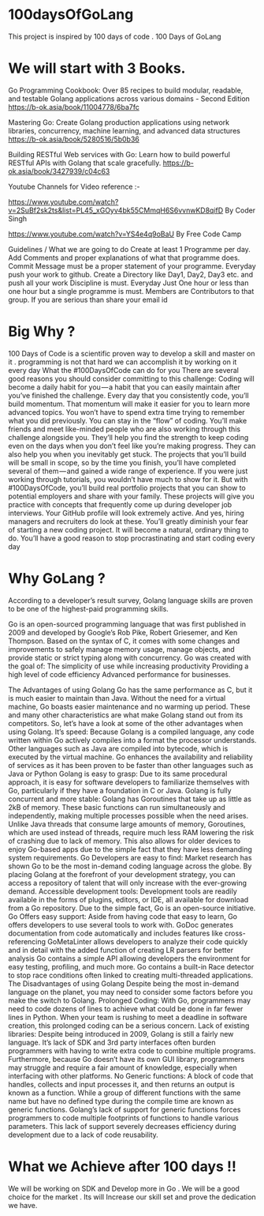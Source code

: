 # 100daysOfGoLang
This project is inspired by 100 days of code . 
100 Days of GoLang

# We will start with 3 Books.


Go Programming Cookbook: Over 85 recipes to build modular, readable, and testable Golang applications across various domains - Second Edition
https://b-ok.asia/book/11004778/6ba7fc

Mastering Go: Create Golang production applications using network libraries, concurrency, machine learning, and advanced data structures
https://b-ok.asia/book/5280516/5b0b36

Building RESTful Web services with Go: Learn how to build powerful RESTful APIs with Golang that scale gracefully.
https://b-ok.asia/book/3427939/c04c63

Youtube Channels for Video reference :- 

https://www.youtube.com/watch?v=2SuBf2sk2ts&list=PL45_xGOyv4bk55CMmqH6S6vvnwKD8qifD 
By Coder Singh 

https://www.youtube.com/watch?v=YS4e4q9oBaU
By Free Code Camp

Guidelines / What we are going to do 
Create at least 1 Programme per day. 
Add Comments and proper explanations of what that programme does. 
Commit Message must be a proper statement of your programme.
Everyday push your work to github. Create a Directory like Day1, Day2, Day3 etc. and push all your work 
Discipline is must. Everyday Just One hour or less than one hour but a single programme is must.
Members are Contributors to that group. If you are serious than share your email id  


# Big Why ?

100 Days of Code is a scientific proven way to develop a skill and master on it . programming is not that hard we can accomplish it by working on it every day 
What the #100DaysOfCode can do for you
There are several good reasons you should consider committing to this challenge:
Coding will become a daily habit for you — a habit that you can easily maintain after you’ve finished the challenge.
Every day that you consistently code, you’ll build momentum. That momentum will make it easier for you to learn more advanced topics. You won’t have to spend extra time trying to remember what you did previously. You can stay in the “flow” of coding.
You’ll make friends and meet like-minded people who are also working through this challenge alongside you. They’ll help you find the strength to keep coding even on the days when you don’t feel like you’re making progress. They can also help you when you inevitably get stuck.
The projects that you’ll build will be small in scope, so by the time you finish, you’ll have completed several of them — and gained a wide range of experience.
If you were just working through tutorials, you wouldn’t have much to show for it. But with #100DaysOfCode, you’ll build real portfolio projects that you can show to potential employers and share with your family.
These projects will give you practice with concepts that frequently come up during developer job interviews.
Your GitHub profile will look extremely active. And yes, hiring managers and recruiters do look at these.
You’ll greatly diminish your fear of starting a new coding project. It will become a natural, ordinary thing to do.
You’ll have a good reason to stop procrastinating and start coding every day


# Why GoLang ?
According to a developer’s result survey, Golang language skills are proven to be one of the highest-paid programming skills.

Go is an open-sourced programming language that was first published in 2009 and developed by Google’s Rob Pike, Robert Griesemer, and Ken Thompson. Based on the syntax of C, it comes with some changes and improvements to safely manage memory usage, manage objects, and provide static or strict typing along with concurrency.
Go was created with the goal of:
The simplicity of use while increasing productivity
Providing a high level of code efficiency
Advanced performance for businesses.

The Advantages of using Golang
Go has the same performance as C, but it is much easier to maintain than Java. Without the need for a virtual machine, Go boasts easier maintenance and no warming up period. These and many other characteristics are what make Golang stand out from its competitors. So, let’s have a look at some of the other advantages when using Golang.
It’s speed: Because Golang is a compiled language, any code written within Go actively compiles into a format the processor understands. Other languages such as Java are compiled into bytecode, which is executed by the virtual machine. Go enhances the availability and reliability of services as it has been proven to be faster than other languages such as Java or Python
Golang is easy to grasp: Due to its same procedural approach, it is easy for software developers to familiarize themselves with Go, particularly if they have a foundation in C or Java.
Golang is fully concurrent and more stable: Golang has Goroutines that take up as little as 2kB of memory. These basic functions can run simultaneously and independently, making multiple processes possible when the need arises. Unlike Java threads that consume large amounts of memory, Goroutines, which are used instead of threads, require much less RAM lowering the risk of crashing due to lack of memory.
This also allows for older devices to enjoy Go-based apps due to the simple fact that they have less demanding system requirements.
Go Developers are easy to find: Market research has shown Go to be the most in-demand coding language across the globe. By placing Golang at the forefront of your development strategy, you can access a repository of talent that will only increase with the ever-growing demand.
Accessible development tools: Development tools are readily available in the forms of plugins, editors, or IDE, all available for download from a Go repository. Due to the simple fact, Go is an open-source initiative.
Go Offers easy support: Aside from having code that easy to learn, Go offers developers to use several tools to work with.
GoDoc generates documentation from code automatically and includes features like cross-referencing
GoMetaLinter allows developers to analyze their code quickly and in detail with the added function of creating LR parsers for better analysis
Go contains a simple API allowing developers the environment for easy testing, profiling, and much more.
Go contains a built-in Race detector to stop race conditions often linked to creating multi-threaded applications.
The Disadvantages of using Golang
Despite being the most in-demand language on the planet, you may need to consider some factors before you make the switch to Golang.
Prolonged Coding: With Go, programmers may need to code dozens of lines to achieve what could be done in far fewer lines in Python. When your team is rushing to meet a deadline in software creation, this prolonged coding can be a serious concern.
Lack of existing libraries: Despite being introduced in 2009, Golang is still a fairly new language. It’s lack of SDK and 3rd party interfaces often burden programmers with having to write extra code to combine multiple programs. Furthermore, because Go doesn’t have its own GUI library, programmers may struggle and require a fair amount of knowledge, especially when interfacing with other platforms.
No Generic functions: A block of code that handles, collects and input processes it, and then returns an output is known as a function. While a group of different functions with the same name but have no defined type during the compile time are known as generic functions. Golang’s lack of support for generic functions forces programmers to code multiple footprints of functions to handle various parameters. This lack of support severely decreases efficiency during development due to a lack of code reusability.

# What we Achieve after 100 days !!
We will be working on SDK and Develop more in Go .
We will be a good choice for the market .
Its will Increase our skill set and prove the dedication we have.

